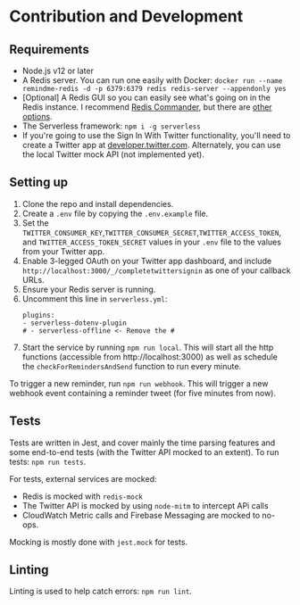 # Contribution and Development

## Requirements
- Node.js v12 or later
- A Redis server. You can run one easily with Docker: `docker run --name remindme-redis -d -p 6379:6379 redis redis-server --appendonly yes`
- [Optional] A Redis GUI so you can easily see what's going on in the Redis instance. I recommend [Redis Commander](https://www.npmjs.com/package/redis-commander), but there are [other options](https://redislabs.com/blog/so-youre-looking-for-the-redis-gui/). 
- The Serverless framework: `npm i -g serverless`
- If you're going to use the Sign In With Twitter functionality, you'll need to create a Twitter app at [developer.twitter.com](http://developer.twitter.com). Alternately, you can use the local Twitter mock API (not implemented yet).


## Setting up
1. Clone the repo and install dependencies.
2. Create a `.env` file by copying the `.env.example` file.
3. Set the `TWITTER_CONSUMER_KEY`,`TWITTER_CONSUMER_SECRET`,`TWITTER_ACCESS_TOKEN`, and `TWITTER_ACCESS_TOKEN_SECRET` values in your `.env` file to the values from your Twitter app.
4. Enable 3-legged OAuth on your Twitter app dashboard, and include `http://localhost:3000/_/completetwittersignin` as one of your callback URLs.
5. Ensure your Redis server is running.
6. Uncomment this line in `serverless.yml`:
   ```
   plugins:
   - serverless-dotenv-plugin
   # - serverless-offline <- Remove the #
   ```
7. Start the service by running `npm run local`. This will start all the http functions (accessible from http://localhost:3000) as well as schedule the `checkForRemindersAndSend` function to run every minute.

To trigger a new reminder, run `npm run webhook`. This will trigger a new webhook event containing a reminder tweet (for five minutes from now).

## Tests
Tests are written in Jest, and cover mainly the time parsing features and some end-to-end tests (with the Twitter API mocked to an extent). To run tests: `npm run tests`.

For tests, external services are mocked:
- Redis is mocked with `redis-mock`
- The Twitter API is mocked by using `node-mitm` to intercept APi calls
- CloudWatch Metric calls and Firebase Messaging are mocked to no-ops.

Mocking is mostly done with `jest.mock` for tests.


## Linting
Linting is used to help catch errors: `npm run lint`.